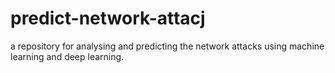 # predict-network-attacj
a repository for analysing and predicting the network attacks using machine learning and deep learning.
